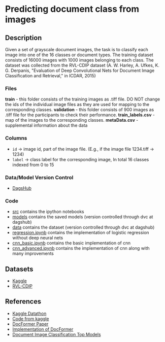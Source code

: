 # Predicting document class from images

## Description
Given a set of grayscale document images, the task is to classify each image into one of the 16 classes or document types. The training dataset consists of 16000 images with 1000 images belonging to each class. The dataset was collected from the RVL-CDIP dataset (A. W. Harley, A. Ufkes, K. G. Derpanis, "Evaluation of Deep Convolutional Nets for Document Image Classification and Retrieval," in ICDAR, 2015)

### Files
**train** - this folder consists of the training images as .tiff file. DO NOT change the ids of the individual image files as they are used for mapping to the corresponding classes.
**validation** - this folder consists of 900 images as .tiff file for the participants to check their performance.
**train_labels.csv** - map of the images to the corresponding classes.
**metaData.csv** - supplemental information about the data

### Columns
- `id` -> image id, part of the image file. (E.g., if the image file 1234.tiff -> 1234)
- `label` -> class label for the corresponding image, In total 16 classes indexed from 0 to 15

### Data/Model Version Control
- [DagsHub](https://dagshub.com/lokesh1197/predict_document_class)

### Code
- [src](./src/) contains the ipython notebooks
- [models](https://dagshub.com/lokesh1197/predict_document_class/src/main/src/models) contains the saved models (version controlled through dvc at dagshub)
- [data](https://dagshub.com/lokesh1197/predict_document_class/src/main/data) contains the dataset (version controlled through dvc at dagshub)
- [regression.ipynb](./src/regression.ipynb) contains the implementation of logistic regression without deep neural nets
- [cnn\_basic.ipynb](./src/cnn_basic.ipynb) contains the basic implementation of cnn
- [cnn\_advanced.ipynb](./src/cnn_advanced.ipynb) contains the implementation of cnn along with many improvements

## Datasets
- [Kaggle](https://www.kaggle.com/competitions/datathonindoml-2022/data)
- [RVL-CDIP](https://huggingface.co/datasets/rvl_cdip)

## References
- [Kaggle Datathon](https://www.kaggle.com/competitions/datathonindoml-2022/overview)
- [Code from kaggle](https://www.kaggle.com/code/rahuldshetty/datathon)
- [DocFormer Paper](https://arxiv.org/pdf/2106.11539v2.pdf)
- [Implementation of DocFormer](https://github.com/shabie/docformer)
- [Document Image Classification Top Models](https://paperswithcode.com/sota/document-image-classification-on-rvl-cdip)
